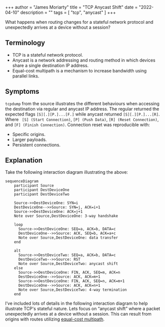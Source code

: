 +++
author = "James Moriarty"
title = "TCP Anycast Shift"
date = "2022-04-10"
description = ""
tags = [
  "tcp",
  "anycast"
]
+++

What happens when routing changes for a stateful network protocol and unexpectedly arrives at a device without a session?

## Terminology

* TCP is a stateful network protocol.
* Anycast is a network addressing and routing method in which devices share a single destination IP address.
* Equal-cost multipath is a mechanism to increase bandwidth using parallel links.

## Symptoms

`tcpdump` from the source illustrates the different behaviours when accessing the destination via regular and anycast IP address. The regular returned the expected flags `[S][.][P.]...[F.]` while anycast returned `[S][.][P.]...[R]`. Where ` [S] (Start Connection)`, `[P] (Push Data)`, `[R] (Reset Connection)`, and `[F] (Finish Connection)`. Connection reset was reproducible with:

* Specific origins.
* Larger payloads.
* Persistent connections.

## Explanation

Take the following interaction diagram illustrating the above:

```mermaid
sequenceDiagram
    participant Source
    participant DestDeviceOne
    participant DestDeviceTwo

    Source->>DestDeviceOne: SYN=i
    DestDeviceOne-->>Source: SYN=j, ACK=i+1
    Source->>DestDeviceOne: ACK=j+1
    Note over Source,DestDeviceOne: 3-way handshake

    loop
      Source->>DestDeviceOne: SEQ=a, ACK=b, DATA=c
      DestDeviceOne-->>Source: ACK, SEQ=b, ACK=a+c
      Note over Source,DestDeviceOne: data transfer
    end

    alt
      Source->>DestDeviceTwo: SEQ=a, ACK=b, DATA=c
      DestDeviceTwo-->>Source: RST
      Note over Source,DestDeviceTwo: anycast shift
    else
      Source->>DestDeviceOne: FIN, ACK, SEQ=m, ACK=n
      DestDeviceOne-->>Source: ACK, ACK=m+1
      Source->>DestDeviceOne: FIN, ACK, SEQ=n, ACK=m+1
      DestDeviceOne-->>Source: ACK, ACK=n+1
      Note over Source,DestDeviceTwo: 4-way termination
    end
```

I’ve included lots of details in the following interaction diagram to help illustrate TCP's stateful nature. Lets focus on “anycast shift” where a packet unexpectedly arrives at a device without a session. This can result from origins with routes utilizing [equal-cost multipath](https://www.noction.com/blog/equal-cost-multipath-ecmp).
